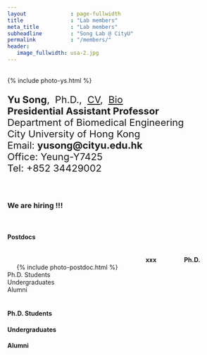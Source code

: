 ```yaml
---
layout              : page-fullwidth
title               : "Lab members"
meta_title          : "Lab members"
subheadline         : "Song Lab @ CityU"
permalink           : "/members/"
header:
   image_fullwidth: usa-2.jpg
---
```


<br>

<div class="row">
  <div class="large-4 columns">
      {% include photo-ys.html %}
  </div>
  <div class="large-8 columns">
    <p style="font-size:22px">
      <b>Yu Song</b>,&nbsp;&nbsp;Ph.D.,&nbsp;&nbsp;<u><a href="https://yusong17.github.io/mypaper/cv-yusong.pdf">CV</a></u>,&nbsp;&nbsp;<u><a href="https://yusong17.github.io/mypaper/bio.pdf">Bio</a></u><br>
      <b>Presidential Assistant Professor</b><br>
        Department of Biomedical Engineering<br>
        City University of Hong Kong<br>
      Email: <b>yusong@cityu.edu.hk</b><br>
        Office: Yeung-Y7425<br>
        Tel: +852 34429002<br>
    </p>
  </div>
</div>


<br>

### We are hiring !!!

<br>

#### Postdocs

<br>

<div class="row">
  <div class="large-3 columns">
   	<h7> </h7><br>
    {% include photo-postdoc.html %}
    <h7> </h7><br>
    <b>xxx</b>
    <h7> </h7><br>
    <b>Ph.D.</b>
  </div>
  <div class="large-3 columns">
      Ph.D. Students
  </div>
  <div class="large-3 columns">
      Undergraduates
  </div>
  <div class="large-3 columns">
      Alumni
  </div>
</div>
<br>

#### Ph.D. Students

#### Undergraduates

#### Alumni
